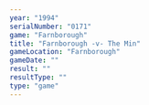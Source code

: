 ```yaml
---
year: "1994"
serialNumber: "0171" 
game: "Farnborough"
title: "Farnborough -v- The Min"
gameLocation: "Farnborough"
gameDate: ""
result: ""
resultType: ""
type: "game"
---
```

